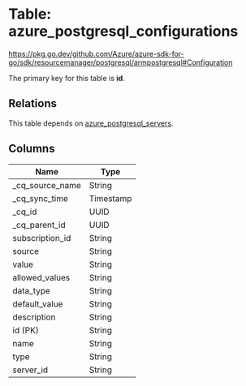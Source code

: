 # Table: azure_postgresql_configurations

https://pkg.go.dev/github.com/Azure/azure-sdk-for-go/sdk/resourcemanager/postgresql/armpostgresql#Configuration

The primary key for this table is **id**.

## Relations
This table depends on [azure_postgresql_servers](azure_postgresql_servers.md).


## Columns
| Name          | Type          |
| ------------- | ------------- |
|_cq_source_name|String|
|_cq_sync_time|Timestamp|
|_cq_id|UUID|
|_cq_parent_id|UUID|
|subscription_id|String|
|source|String|
|value|String|
|allowed_values|String|
|data_type|String|
|default_value|String|
|description|String|
|id (PK)|String|
|name|String|
|type|String|
|server_id|String|